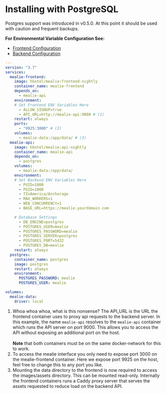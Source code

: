 # Installing with PostgreSQL

Postgres support was introduced in v0.5.0. At this point it should be used with caution and frequent backups.

**For Environmental Variable Configuration See:**

- [Frontend Configuration](/mealie/documentation/getting-started/installation/frontend-config/)
- [Backend Configuration](/mealie/documentation/getting-started/installation/backend-config/)

```yaml
---
version: "3.7"
services:
  mealie-frontend:
    image: hkotel/mealie:frontend-nightly
    container_name: mealie-frontend
    depends_on:
      - mealie-api
    environment:
    # Set Frontend ENV Variables Here
      - ALLOW_SIGNUP=true
      - API_URL=http://mealie-api:9000 # (1)
    restart: always
    ports:
      - "9925:3000" # (2)
    volumes:
      - mealie-data:/app/data/ # (3) 
  mealie-api:
    image: hkotel/mealie:api-nightly
    container_name: mealie-api
    depends_on:
      - postgres
    volumes:
      - mealie-data:/app/data/
    environment:
    # Set Backend ENV Variables Here
      - PUID=1000
      - PGID=1000
      - TZ=America/Anchorage
      - MAX_WORKERS=1
      - WEB_CONCURRENCY=1
      - BASE_URL=https://mealie.yourdomain.com

    # Database Settings
      - DB_ENGINE=postgres
      - POSTGRES_USER=mealie
      - POSTGRES_PASSWORD=mealie
      - POSTGRES_SERVER=postgres
      - POSTGRES_PORT=5432
      - POSTGRES_DB=mealie
    restart: always
  postgres:
    container_name: postgres
    image: postgres
    restart: always
    environment:
      POSTGRES_PASSWORD: mealie
      POSTGRES_USER: mealie

volumes:
  mealie-data:
    driver: local
```

<!-- Updating This? Be Sure to also update the SQLite Annotations -->

1. Whoa whoa whoa, what is this nonsense? The API_URL is the URL the frontend container uses to proxy api requests to the backend server. In this example, the name `mealie-api` resolves to the `mealie-api` container which runs the API server on port 9000. This allows you to access the API without exposing an additional port on the host. 
    <br/> <br/> **Note** that both containers must be on the same docker-network for this to work.
2.  To access the mealie interface you only need to expose port 3000 on the mealie-frontend container. Here we expose port 9925 on the host, feel free to change this to any port you like.
3.  Mounting the data directory to the frontend is now required to access the images/assets directory. This can be mounted read-only. Internally the frontend containers runs a Caddy proxy server that serves the assets requested to reduce load on the backend API. 